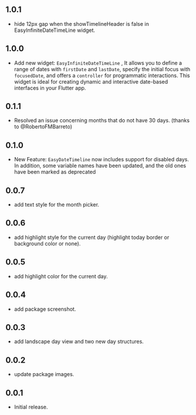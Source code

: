 ## 1.0.1

- hide 12px gap when the showTimelineHeader is false in EasyInfiniteDateTimeLine widget.

## 1.0.0

- Add new widget: `EasyInfiniteDateTimeLine` , It allows you to define a range of dates with `firstDate` and `lastDate`, specify the initial focus with `focusedDate`, and offers a `controller` for programmatic interactions. This widget is ideal for creating dynamic and interactive date-based interfaces in your Flutter app.

## 0.1.1

- Resolved an issue concerning months that do not have 30 days. (thanks to @RobertoFMBarreto)

## 0.1.0

- New Feature: `EasyDateTimeline` now includes support for disabled days. In addition, some variable names have been updated, and the old ones have been marked as deprecated

## 0.0.7

- add text style for the month picker.

## 0.0.6

- add highlight style for the current day (highlight today border or background color or none).

## 0.0.5

- add highlight color for the current day.

## 0.0.4

- add package screenshot.

## 0.0.3

- add landscape day view and two new day structures.

## 0.0.2

- update package images.

## 0.0.1

- Initial release.
